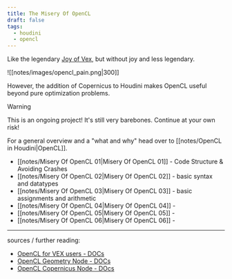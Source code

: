 ```yaml
---
title: The Misery Of OpenCL
draft: false
tags:
  - houdini
  - opencl
---
```

Like the legendary [Joy of Vex](https://www.tokeru.com/cgwiki/JoyOfVex.html), but without joy and less legendary.

![[notes/images/opencl_pain.png|300]]

However, the addition of Copernicus to Houdini makes OpenCL useful beyond pure optimization problems.  

> [!warning] 
>
> This is an ongoing project! It's still very barebones. Continue at your own risk!

For a general overview and a "what and why" head over to [[notes/OpenCL in Houdini|OpenCL]].

- [[notes/Misery Of OpenCL 01|Misery Of OpenCL 01]] - Code Structure & Avoiding Crashes
- [[notes/Misery Of OpenCL 02|Misery Of OpenCL 02]] - basic syntax and datatypes
- [[notes/Misery Of OpenCL 03|Misery Of OpenCL 03]] - basic assignments and arithmetic
- [[notes/Misery Of OpenCL 04|Misery Of OpenCL 04]] - 
- [[notes/Misery Of OpenCL 05|Misery Of OpenCL 05]] - 
- [[notes/Misery Of OpenCL 06|Misery Of OpenCL 06]] - 


---

sources / further reading:
- [OpenCL for VEX users - DOCs](https://www.sidefx.com/docs/houdini/vex/ocl.html)
- [OpenCL Geometry Node - DOCs](https://www.sidefx.com/docs/houdini/nodes/sop/opencl.html)
- [OpenCL Copernicus Node - DOcs](https://www.sidefx.com/docs/houdini/nodes/cop/opencl.html)

